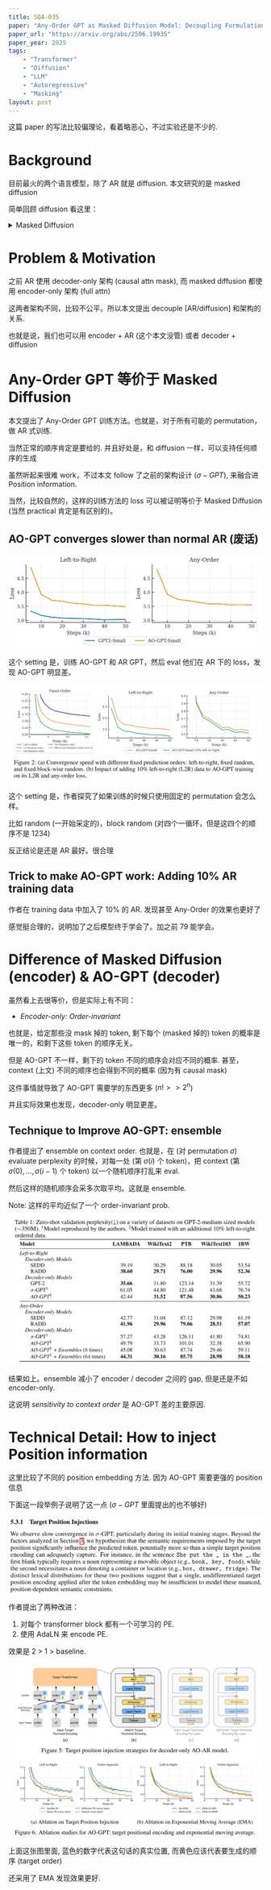 ```yaml
---
title: SQA-035
paper: "Any-Order GPT as Masked Diffusion Model: Decoupling Formulation and Architecture"
paper_url: "https://arxiv.org/abs/2506.19935"
paper_year: 2025
tags: 
    - "Transformer"
    - "Diffusion"
    - "LLM"
    - "Autoregressive"
    - "Masking"
layout: post
---
```


这篇 paper 的写法比较偏理论，看着略恶心，不过实验还是不少的.

# Background

目前最火的两个语言模型，除了 AR 就是 diffusion. 本文研究的是 masked diffusion

简单回顾 diffusion 看这里：

<details>
<summary>Masked Diffusion</summary>

这里采用的加噪过程是随机 mask 掉随机位置的token (换成 [MASK] token)

更具体的，对时间 $t\in[0, 1]$, 每个 token 以 $t$ 的概率独立变成 [MASK]

训练使用的 loss 为：先随机 sample $t$, mask, 然后使用一个 Transformer encoder 状物对每个 token 的位置输出一个 logit

然后最大化被 mask 的 token 处的 ground-truth 的概率 ($\sum\log p$)

</details>

# Problem & Motivation

之前 AR 使用 decoder-only 架构 (causal attn mask), 而 masked diffusion 都使用 encoder-only 架构 (full attn)

这两者架构不同，比较不公平。所以本文提出 decouple [AR/diffusion] 和架构的关系.

也就是说，我们也可以用 encoder + AR (这个本文没管) 或者 decoder + diffusion

# Any-Order GPT 等价于 Masked Diffusion

本文提出了 Any-Order GPT 训练方法。也就是，对于所有可能的 permutation，做 AR 式训练.

当然正常的顺序肯定是要给的. 并且好处是，和 diffusion 一样，可以支持任何顺序的生成

虽然听起来很难 work，不过本文 follow 了之前的架构设计 ($\sigma-GPT$), 来融合进 Position information.

当然，比较自然的，这样的训练方法的 loss 可以被证明等价于 Masked Diffusion (当然 practical 肯定是有区别的)。

## AO-GPT converges slower than normal AR (废话)

![image not found](/papers/SQA-035/slow-convergence.jpg)

这个 setting 是，训练 AO-GPT 和 AR GPT，然后 eval 他们在 AR 下的 loss，发现 AO-GPT 明显差。

![image not found](/papers/SQA-035/fixed-order.jpg)

这个 setting 是，作者探究了如果训练的时候只使用固定的 permutation 会怎么样。

比如 random (一开始采定的)，block random (对四个一循环，但是这四个的顺序不是 1234)

反正结论是还是 AR 最好。很合理

## Trick to make AO-GPT work: Adding 10% AR training data

作者在 training data 中加入了 10% 的 AR. 发现甚至 Any-Order 的效果也更好了

感觉挺合理的，说明加了之后模型终于学会了。加之前 79 能学会。

# Difference of Masked Diffusion (encoder) & AO-GPT (decoder)

虽然看上去很等价，但是实际上有不同：

- *Encoder-only: Order-invariant*

也就是，给定那些没 mask 掉的 token, 剩下每个 (masked 掉的) token 的概率是唯一的，和剩下这些 token 的顺序无关。

但是 AO-GPT 不一样，剩下的 token 不同的顺序会对应不同的概率. 甚至，context (上文) 不同的顺序也会得到不同的概率 (因为有 causal mask)

这件事情就导致了 AO-GPT 需要学的东西更多 ($n!>>2^{n}$)

并且实际效果也发现，decoder-only 明显更差。

## Technique to Improve AO-GPT: ensemble

作者提出了 ensemble on context order. 也就是，在 (对 permutation $\sigma$) evaluate perplexity 的时候，对每一处 (第 $\sigma(i)$ 个 token)，把 context (第 $\sigma(0), \ldots, \sigma(i-1)$ 个 token) 以一个随机顺序打乱来 eval.

然后这样的随机顺序会采多次取平均。这就是 ensemble.

Note: 这样的平均近似了一个 order-invariant prob.

![image not found](/papers/SQA-035/results.jpg)

结果如上。ensemble 减小了 encoder / decoder 之间的 gap, 但是还是不如 encoder-only.

这说明 *sensitivity to context order* 是 AO-GPT 差的主要原因.

# Technical Detail: How to inject Position information

这里比较了不同的 position embedding 方法. 因为 AO-GPT 需要更强的 position 信息

下面这一段举例子说明了这一点 ($\sigma-GPT$ 里面提出的也不够好)

![image not found](/papers/SQA-035/example.png)

作者提出了两种改进：

1. 对每个 transformer block 都有一个可学习的 PE.
2. 使用 AdaLN 来 encode PE.

效果是 2 > 1 > baseline.

![image not found](/papers/SQA-035/PE.png)

上面这张图里面, 蓝色的数字代表这句话的真实位置, 而黄色应该代表要生成的顺序 (target order)

还采用了 EMA 发现效果更好.